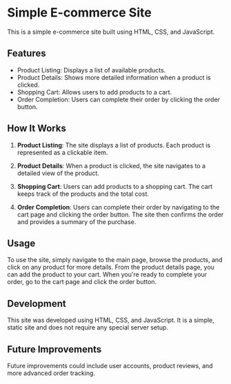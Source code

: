 # Simple E-commerce Site

This is a simple e-commerce site built using HTML, CSS, and JavaScript.

## Features

- Product Listing: Displays a list of available products.
- Product Details: Shows more detailed information when a product is clicked.
- Shopping Cart: Allows users to add products to a cart.
- Order Completion: Users can complete their order by clicking the order button.

## How It Works

1. **Product Listing**: The site displays a list of products. Each product is represented as a clickable item.

2. **Product Details**: When a product is clicked, the site navigates to a detailed view of the product.

3. **Shopping Cart**: Users can add products to a shopping cart. The cart keeps track of the products and the total cost.

4. **Order Completion**: Users can complete their order by navigating to the cart page and clicking the order button. The site then confirms the order and provides a summary of the purchase.

## Usage

To use the site, simply navigate to the main page, browse the products, and click on any product for more details. From the product details page, you can add the product to your cart. When you're ready to complete your order, go to the cart page and click the order button.

## Development

This site was developed using HTML, CSS, and JavaScript. It is a simple, static site and does not require any special server setup.

## Future Improvements

Future improvements could include user accounts, product reviews, and more advanced order tracking.
